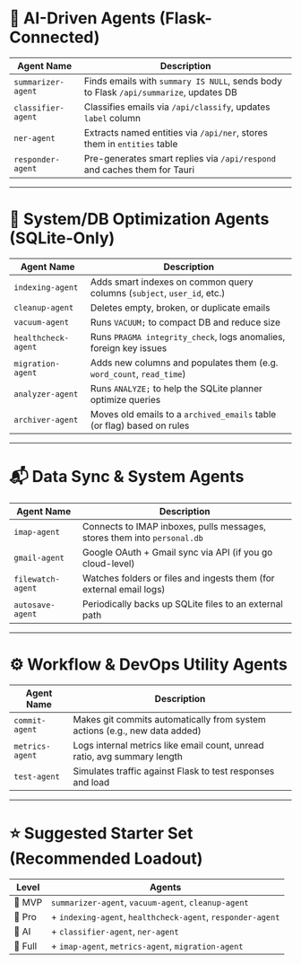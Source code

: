 # 🧠 AI-Driven Agents (Flask-Connected)

| Agent Name         | Description                                                                           |
| ------------------ | ------------------------------------------------------------------------------------- |
| `summarizer-agent` | Finds emails with `summary IS NULL`, sends body to Flask `/api/summarize`, updates DB |
| `classifier-agent` | Classifies emails via `/api/classify`, updates `label` column                         |
| `ner-agent`        | Extracts named entities via `/api/ner`, stores them in `entities` table               |
| `responder-agent`  | Pre-generates smart replies via `/api/respond` and caches them for Tauri              |

---

# 🦾 System/DB Optimization Agents (SQLite-Only)

| Agent Name          | Description                                                             |
| ------------------- | ----------------------------------------------------------------------- |
| `indexing-agent`    | Adds smart indexes on common query columns (`subject`, `user_id`, etc.) |
| `cleanup-agent`     | Deletes empty, broken, or duplicate emails                              |
| `vacuum-agent`      | Runs `VACUUM;` to compact DB and reduce size                            |
| `healthcheck-agent` | Runs `PRAGMA integrity_check`, logs anomalies, foreign key issues       |
| `migration-agent`   | Adds new columns and populates them (e.g. `word_count`, `read_time`)    |
| `analyzer-agent`    | Runs `ANALYZE;` to help the SQLite planner optimize queries             |
| `archiver-agent`    | Moves old emails to a `archived_emails` table (or flag) based on rules  |

---

# 📬 Data Sync & System Agents

| Agent Name        | Description                                                              |
| ----------------- | ------------------------------------------------------------------------ |
| `imap-agent`      | Connects to IMAP inboxes, pulls messages, stores them into `personal.db` |
| `gmail-agent`     | Google OAuth + Gmail sync via API (if you go cloud-level)                |
| `filewatch-agent` | Watches folders or files and ingests them (for external email logs)      |
| `autosave-agent`  | Periodically backs up SQLite files to an external path                   |

---

# ⚙️ Workflow & DevOps Utility Agents

| Agent Name      | Description                                                                |
| --------------- | -------------------------------------------------------------------------- |
| `commit-agent`  | Makes git commits automatically from system actions (e.g., new data added) |
| `metrics-agent` | Logs internal metrics like email count, unread ratio, avg summary length   |
| `test-agent`    | Simulates traffic against Flask to test responses and load                 |

---

# ⭐ Suggested Starter Set (Recommended Loadout)

| Level   | Agents                                                     |
| ------- | ---------------------------------------------------------- |
| 🥇 MVP  | `summarizer-agent`, `vacuum-agent`, `cleanup-agent`        |
| 🥈 Pro  | + `indexing-agent`, `healthcheck-agent`, `responder-agent` |
| 🥇 AI   | + `classifier-agent`, `ner-agent`                          |
| 🧬 Full | + `imap-agent`, `metrics-agent`, `migration-agent`         |
